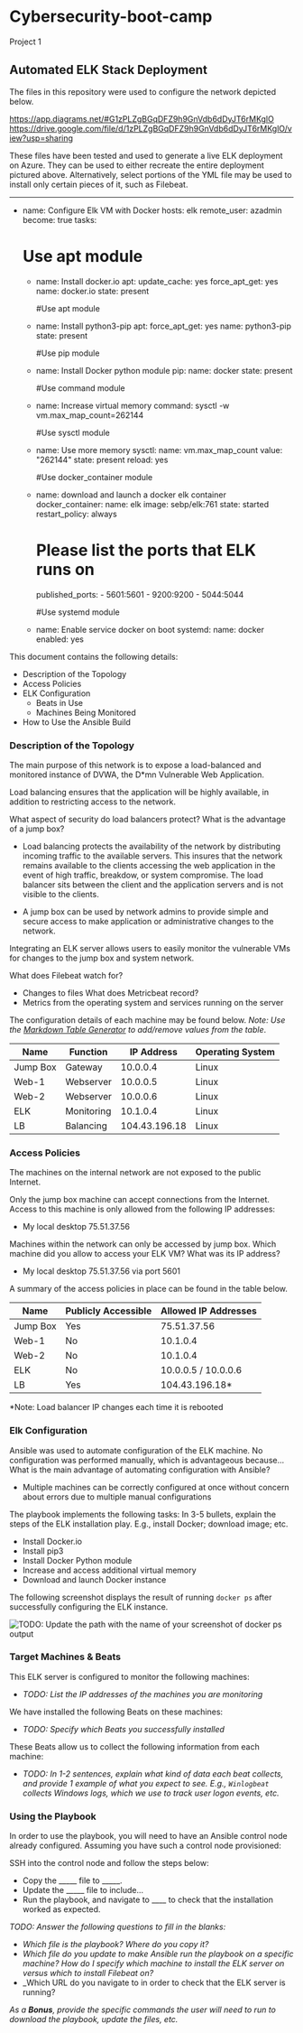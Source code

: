 # Cybersecurity-boot-camp
Project 1
## Automated ELK Stack Deployment

The files in this repository were used to configure the network depicted below.

https://app.diagrams.net/#G1zPLZgBGqDFZ9h9GnVdb6dDyJT6rMKglO
https://drive.google.com/file/d/1zPLZgBGqDFZ9h9GnVdb6dDyJT6rMKglO/view?usp=sharing

These files have been tested and used to generate a live ELK deployment on Azure. They can be used to either recreate the entire deployment pictured above. Alternatively, select portions of the YML file may be used to install only certain pieces of it, such as Filebeat.

  ---
  - name: Configure Elk VM with Docker
    hosts: elk
    remote_user: azadmin
    become: true
    tasks:
      # Use apt module
      - name: Install docker.io
        apt:
          update_cache: yes
          force_apt_get: yes
          name: docker.io
          state: present

        #Use apt module
      - name: Install python3-pip
        apt:
          force_apt_get: yes
          name: python3-pip
          state: present

        #Use pip module
      - name: Install Docker python module
        pip:
          name: docker
          state: present
          
         #Use command module
     - name: Increase virtual memory
        command: sysctl -w vm.max_map_count=262144

        #Use sysctl module
     - name: Use more memory
        sysctl:
          name: vm.max_map_count
          value: "262144"
          state: present
          reload: yes

       #Use docker_container module
     - name: download and launch a docker elk container
        docker_container:
          name: elk
          image: sebp/elk:761
          state: started
          restart_policy: always
          # Please list the ports that ELK runs on
          published_ports:
            - 5601:5601
            - 9200:9200
            - 5044:5044     
      
        #Use systemd module
      - name: Enable service docker on boot
        systemd:
          name: docker
          enabled: yes

This document contains the following details:
- Description of the Topology
- Access Policies
- ELK Configuration
  - Beats in Use
  - Machines Being Monitored
- How to Use the Ansible Build


### Description of the Topology

The main purpose of this network is to expose a load-balanced and monitored instance of DVWA, the D*mn Vulnerable Web Application.

Load balancing ensures that the application will be highly available, in addition to restricting access to the network.

What aspect of security do load balancers protect? What is the advantage of a jump box?

- Load balancing protects the availability of the network by distributing incoming traffic to the available servers. This insures that the network remains available to the clients accessing the web application in the event of high traffic, breakdow, or system compromise. The load balancer sits between the client and the application servers and is not visible to the clients.

- A jump box can be used by network admins to provide simple and secure access to make application or administrative changes to the network.

Integrating an ELK server allows users to easily monitor the vulnerable VMs for changes to the jump box and system network.

What does Filebeat watch for?
- Changes to files
What does Metricbeat record?
- Metrics from the operating system and services running on the server

The configuration details of each machine may be found below.
_Note: Use the [Markdown Table Generator](http://www.tablesgenerator.com/markdown_tables) to add/remove values from the table_.

| Name     | Function  | IP Address    | Operating System |
|----------|-----------|---------------|------------------|
| Jump Box | Gateway   | 10.0.0.4      | Linux            |
| Web-1    | Webserver | 10.0.0.5      | Linux            |
| Web-2    | Webserver | 10.0.0.6      | Linux            |
| ELK      | Monitoring| 10.1.0.4      | Linux            |
| LB       | Balancing | 104.43.196.18 | Linux            |

### Access Policies

The machines on the internal network are not exposed to the public Internet. 

Only the jump box machine can accept connections from the Internet. Access to this machine is only allowed from the following IP addresses:
- My local desktop 75.51.37.56

Machines within the network can only be accessed by jump box.
Which machine did you allow to access your ELK VM? What was its IP address?
- My local desktop 75.51.37.56 via port 5601

A summary of the access policies in place can be found in the table below.

| Name     | Publicly Accessible | Allowed IP Addresses |
|----------|---------------------|----------------------|
| Jump Box | Yes                 | 75.51.37.56          |
| Web-1    | No                  | 10.1.0.4             |
| Web-2    | No                  | 10.1.0.4             |
| ELK      | No                  | 10.0.0.5 / 10.0.0.6  |
| LB       | Yes                 | 104.43.196.18*       |
*Note: Load balancer IP changes each time it is rebooted

### Elk Configuration

Ansible was used to automate configuration of the ELK machine. No configuration was performed manually, which is advantageous because...
What is the main advantage of automating configuration with Ansible?
- Multiple machines can be correctly configured at once without concern about errors due to multiple manual configurations

The playbook implements the following tasks:
In 3-5 bullets, explain the steps of the ELK installation play. E.g., install Docker; download image; etc.
- Install Docker.io
- Install pip3
- Install Docker Python module
- Increase and access additional virtual memory
- Download and launch Docker instance

The following screenshot displays the result of running `docker ps` after successfully configuring the ELK instance.

![TODO: Update the path with the name of your screenshot of docker ps output](Images/docker_ps_output.png)

### Target Machines & Beats
This ELK server is configured to monitor the following machines:
- _TODO: List the IP addresses of the machines you are monitoring_

We have installed the following Beats on these machines:
- _TODO: Specify which Beats you successfully installed_

These Beats allow us to collect the following information from each machine:
- _TODO: In 1-2 sentences, explain what kind of data each beat collects, and provide 1 example of what you expect to see. E.g., `Winlogbeat` collects Windows logs, which we use to track user logon events, etc._

### Using the Playbook
In order to use the playbook, you will need to have an Ansible control node already configured. Assuming you have such a control node provisioned: 

SSH into the control node and follow the steps below:
- Copy the _____ file to _____.
- Update the _____ file to include...
- Run the playbook, and navigate to ____ to check that the installation worked as expected.

_TODO: Answer the following questions to fill in the blanks:_
- _Which file is the playbook? Where do you copy it?_
- _Which file do you update to make Ansible run the playbook on a specific machine? How do I specify which machine to install the ELK server on versus which to install Filebeat on?_
- _Which URL do you navigate to in order to check that the ELK server is running?

_As a **Bonus**, provide the specific commands the user will need to run to download the playbook, update the files, etc._
